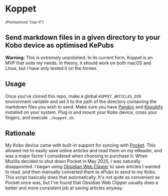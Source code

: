 # Koppet

<small>_(Pronounced "cop-it")_</small>

## Send markdown files in a given directory to your Kobo device as optimised KePubs

**Warning:** This is _extremely_ unpolished. In its current form, Koppet is an MVP that suits my needs. In theory, it should work on both macOS and Linux, but I have only tested it on the former.

## Usage

Once you've cloned this repo, make a global `KOPPET_ARTICLES_DIR` environment variable and set it to the path of the directory containing the markdown files you wish to send.
Make sure you have [Pandoc](https://pandoc.org/installing.html) and [Kepubify](https://pgaskin.net/kepubify/) installed on your system.
Plug in and mount your Kobo device, cross your fingers, and execute `./koppet.sh`.

## Rationale

My Kobo device came with built-in support for syncing with [Pocket](https://getpocket.com/). This allowed me to easily save online articles and read them on my eReader, and was a major factor I considered when choosing to purchase it.
When Mozilla decided to shut down Pocket in May 2025, I was naturally disappointed. I began using [Obsidian Web Clipper](https://obsidian.md/clipper) to save articles I wanted to read, and then manually converted them to ePubs to send to my Kobo. This script basically does that automatically. It's not quite as convenient as Pocket once was, but I've found that Obsidian Web Clipper usually does a better and more consistent job at saving articles anyway.
